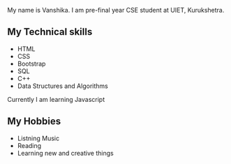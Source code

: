 My name is Vanshika.
I am pre-final year CSE student at UIET, Kurukshetra.

## My Technical skills

- HTML
- CSS
- Bootstrap
- SQL
- C++
- Data Structures and Algorithms

Currently I am learning Javascript

## My Hobbies

- Listning Music
- Reading
- Learning new and creative things
